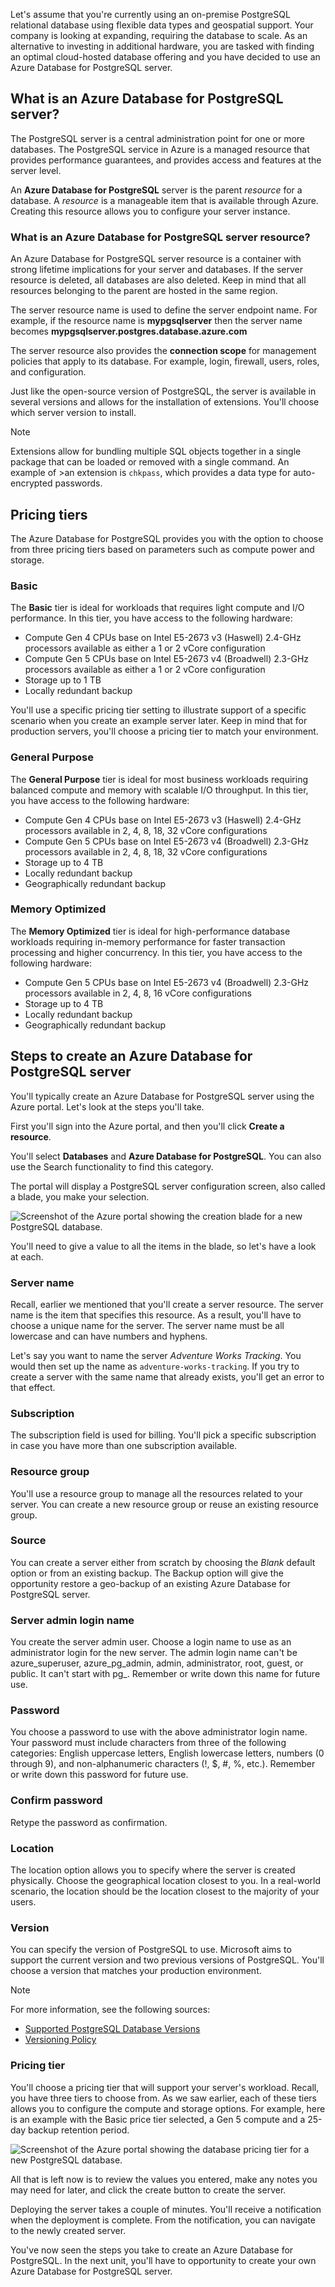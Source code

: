 Let's assume that you're currently using an on-premise PostgreSQL relational database using flexible data types and geospatial support. Your company is looking at expanding, requiring the database to scale. As an alternative to investing in additional hardware, you are tasked with finding an optimal cloud-hosted database offering and you have decided to use an Azure Database for PostgreSQL server.

## What is an Azure Database for PostgreSQL server?

The PostgreSQL server is a central administration point for one or more databases. The PostgreSQL service in Azure is a managed resource that provides performance guarantees, and provides access and features at the server level.

An **Azure Database for PostgreSQL** server is the parent _resource_ for a database. A _resource_ is a manageable item that is available through Azure. Creating this resource allows you to configure your server instance.

### What is an Azure Database for PostgreSQL server resource?

An Azure Database for PostgreSQL server resource is a container with strong lifetime implications for your server and databases. If the server resource is deleted, all databases are also deleted. Keep in mind that all resources belonging to the parent are hosted in the same region.

The server resource name is used to define the server endpoint name. For example, if the resource name is **mypgsqlserver** then the server name becomes **mypgsqlserver.postgres.database.azure.com**

The server resource also provides the __connection scope__ for management policies that apply to its database. For example, login, firewall, users, roles, and configuration.

Just like the open-source version of PostgreSQL, the server is available in several versions and allows for the installation of extensions. You'll choose which server version to install.

> [!NOTE]
> Extensions allow for bundling multiple SQL objects together in a single package that can be loaded or removed with a single command. An example of >an extension is ```chkpass```, which provides a data type for auto-encrypted passwords.

## Pricing tiers

The Azure Database for PostgreSQL provides you with the option to choose from three pricing tiers based on parameters such as compute power and storage.

### Basic

The **Basic** tier is ideal for workloads that requires light compute and I/O performance. In this tier, you have access to the following hardware:

- Compute Gen 4 CPUs base on Intel E5-2673 v3 (Haswell) 2.4-GHz processors available as either a 1 or 2 vCore configuration
- Compute Gen 5 CPUs base on Intel E5-2673 v4 (Broadwell) 2.3-GHz processors available as either a 1 or 2 vCore configuration
- Storage up to 1 TB
- Locally redundant backup

You'll use a specific pricing tier setting to illustrate support of a specific scenario when you create an example server later. Keep in mind that for production servers, you'll choose a pricing tier to match your environment.

### General Purpose

The **General Purpose** tier is ideal for most business workloads requiring balanced compute and memory with scalable I/O throughput. In this tier, you have access to the following hardware:

- Compute Gen 4 CPUs base on Intel E5-2673 v3 (Haswell) 2.4-GHz processors available in 2, 4, 8, 18, 32 vCore configurations
- Compute Gen 5 CPUs base on Intel E5-2673 v4 (Broadwell) 2.3-GHz processors available in 2, 4, 8, 18, 32 vCore configurations
- Storage up to 4 TB
- Locally redundant backup
- Geographically redundant backup

### Memory Optimized

The **Memory Optimized** tier is ideal for high-performance database workloads requiring in-memory performance for faster transaction processing and higher concurrency. In this tier, you have access to the following hardware:

- Compute Gen 5 CPUs base on Intel E5-2673 v4 (Broadwell) 2.3-GHz processors available in 2, 4, 8, 16 vCore configurations
- Storage up to 4 TB
- Locally redundant backup
- Geographically redundant backup

## Steps to create an Azure Database for PostgreSQL server

You'll typically create an Azure Database for PostgreSQL server using the Azure portal. Let's look at the steps you'll take.

First you'll sign into the Azure portal, and then you'll click **Create a resource**.

You'll select **Databases** and **Azure Database for PostgreSQL**. You can also use the Search functionality to find this category.

The portal will display a PostgreSQL server configuration screen, also called a blade, you make your selection.

![Screenshot of the Azure portal showing the creation blade for a new PostgreSQL database.](../media-draft/4-create-blade.png)

You'll need to give a value to all the items in the blade, so let's have a look at each.

### Server name

Recall, earlier we mentioned that you'll create a server resource. The server name is the item that specifies this resource. As a result, you'll have to choose a unique name for the server. The server name must be all lowercase and can have numbers and hyphens.

Let's say you want to name the server _Adventure Works Tracking_. You would then set up the name as ```adventure-works-tracking```. If you try to create a server with the same name that already exists, you'll get an error to that effect.

### Subscription

The subscription field is used for billing. You'll pick a specific subscription in case you have more than one subscription available.

### Resource group

You'll use a resource group to manage all the resources related to your server. You can create a new resource group or reuse an existing resource group.

### Source

You can create a server either from scratch by choosing the _Blank_ default option or from an existing backup. The Backup option will give the opportunity restore a geo-backup of an existing Azure Database for PostgreSQL server.

### Server admin login name

You create the server admin user. Choose a login name to use as an administrator login for the new server. The admin login name can't be azure_superuser, azure_pg_admin, admin, administrator, root, guest, or public. It can't start with pg_. Remember or write down this name for future use.

### Password

You choose a password to use with the above administrator login name. Your password must include characters from three of the following categories: English uppercase letters, English lowercase letters, numbers (0 through 9), and non-alphanumeric characters (!, $, #, %, etc.). Remember or write down this password for future use.

### Confirm password

Retype the password as confirmation.

### Location

The location option allows you to specify where the server is created physically. Choose the geographical location closest to you. In a real-world scenario, the location should be the location closest to the majority of your users.

### Version

You can specify the version of PostgreSQL to use. Microsoft aims to support the current version and two previous versions of PostgreSQL. You'll choose a version that matches your production environment.

> [!NOTE]
> For more information, see the following sources:
> - [Supported PostgreSQL Database Versions](https://docs.microsoft.com/azure/postgresql/concepts-supported-versions)
> - [Versioning Policy](https://www.postgresql.org/support/versioning/)

### Pricing tier

You'll choose a pricing tier that will support your server's workload. Recall, you have three tiers to choose from. As we saw earlier, each of these tiers allows you to configure the compute and storage options. For example, here is an example with the Basic price tier selected, a Gen 5 compute and a 25-day backup retention period.

![Screenshot of the Azure portal showing the database pricing tier for a new PostgreSQL database.](../media-draft/4-azure-db-pricing-tier.png)

All that is left now is to review the values you entered, make any notes you may need for later, and click the create button to create the server.

Deploying the server takes a couple of minutes. You'll receive a notification when the deployment is complete. From the notification, you can navigate to the newly created server.

You've now seen the steps you take to create an Azure Database for PostgreSQL. In the next unit, you'll have to opportunity to create your own Azure Database for PostgreSQL server.
